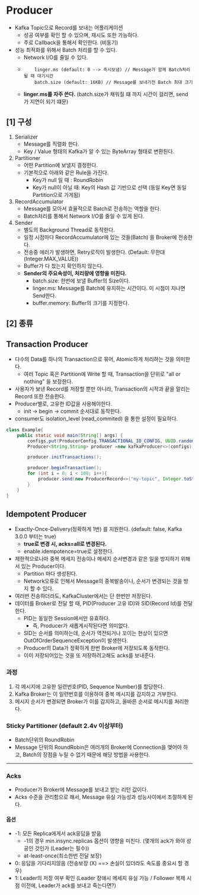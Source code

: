 # Producer
- Kafka Topic으로 Record를 보내는 어플리케이션
  - 성공 여부를 확인 할 수 있으며, 재시도 또한 가능하다.
  - 주로 Callback을 통해서 확인한다. (비동기)
- 성능 최적화를 위해서 Batch 처리를 할 수 있다.
  - Network I/O를 줄일 수 있다.
  - ```text
        linger.ms (default: 0 --> 즉시보냄) // Message가 함께 Batch처리될 때 대기시간
        batch.size (default: 16KB) // Message를 보내기전 Batch 최대 크기
    ```
  - **linger.ms를 자주 쓴다.** (batch.size가 채워질 떄 까지 시간이 걸리면, send가 지연이 되기 떄문)


## [1] 구성
1. Serializer
    - Message를 직렬화 한다.
    - Key / Value 형태의 Kafka가 알 수 있는 ByteArray 형태로 변환된다.
2. Partitioner
    - 어떤 Partition에 보낼지 결정한다.
    - 기본적으로 아래와 같은 Rule을 가진다.
      - Key가 null 일 때   : RoundRobin
      - Key가 null이 아닐 때: Key의 Hash 값 기반으로 선택 (동일 Key면 동일 Partition으로 가게됨) 
3. RecordAccumulator
    - Message를 모아서 효율적으로 Batch로 전송하는 역할을 한다.
    - Batch처리를 통해서 Network I/O를 줄일 수 있게 된다.
4. Sender
    - 별도의 Background Thread로 동작한다. 
    - 일정 시점마다 RecordAccumulator에 있는 것들(Batch) 을 Broker에 전송한다.
    - 전송중 에러가 발생하면, Retry로직이 발생한다. (Default: 무한대 (Integer.MAX_VALUE))
    - Buffer가 다 찼는지 확인하지 않는다.
    - **Sender의 주요속성이, 처리량에 영향을 미친다.**
      - batch.size: 한번에 보낼 Buffer의 Size이다.
      - linger.ms: Message를 Batch에 유지하는 시간이다. 이 시점이 지나면 Send한다.
      - buffer.memory: Buffer의 크기를 지정한다.


## [2] 종류

## Transaction Producer
- 다수의 Data를 하나의 Transaction으로 묶어, Atomic하게 처리하는 것을 의미한다.
  - 여러 Topic 혹은 Partition에 Write 할 때, Transaction을 단위로 "all or nothing" 을 보장한다.
- 사용자가 보낸 Record를 저장할 뿐만 아니라, Transaction의 시작과 끝을 알리는 Record 또한 전송한다.
- Producer별로, 고유한 ID값을 사용해야한다. 
  - init -> begin -> commit 순서대로 동작한다.
- consumer도 isolation_level (read_commited) 을 통한 설정이 필요하다.
```java
class Example{
    public static void main(String[] args) {
        configs,put(ProducerConfig.TRANSACTIONAL_ID_CONFIG, UUID.randomUUID());
        Producer<String,String> producer =new kafkaProducer<>(configs);

        producer.initTransactions();

        producer.beginTransaction();
        for (int i = 0; i < 100; i++){
            producer.send(new ProducerRecord<>("my-topic", Integer.toString(i),Integer.toString(i)));
        }   
    }
}
```

## Idempotent Producer
- Exactly-Once-Delivery(정확하게 1번) 를 지원한다. (default: false, Kafka 3.0.0 부터는 true)
  - **true로 변경 시, acks=all로 변경된다.**
  - enable.idempotence=true로 설정한다. 
- 제한적으로나마 중복 메세지 전송이나 메세지 순서변경과 같은 일을 방지하기 위해서 있는 Producer이다.
  - Partition 마다 생성된다. 
  - Network오류로 인해서 Message의 중복발송이나, 순서가 변경되는 것을 방지 할 수 있다.
- 여러번 전송하더라도, KafkaCluster에서는 단 한번만 저장된다.
- 데이터를 Broker로 전달 할 때, PID(Producer 고유 ID)와 SID(Record Id)를 전달한다.
  - PID는 동일한 Session에서만 유효하다.
    - 즉, Producer가 새롭게시작된다면 의미없다.
  - SID는 순서를 의미하는데, 순서가 역전되거나 꼬이는 현상이 있으면 OutOfOrderSequenceException이 발생한다.
  - Producer의 Data가 정확하게 한번 Broker에 저장되도록 동작한다.
  - 이미 저장되어있는 것을 또 저장하려고해도 acks를 보내준다.

### 과정
1. 각 메시지에 고유한 일련번호(PID, Sequence Number)를 할당한다.
2. Kafka Broker는 이 일련번호를 이용하여 중복 메시지를 감지하고 거부한다.
3. 메시지 순서가 변경되면 Broker가 이를 감지하고, 올바른 순서로 메시지를 처리한다.


### Sticky Partitioner (default 2.4v 이상부터)
- Batch단위의 RoundRobin
- Message 단위의 RoundRobin은 여러개의 Broker에 Connection을 맺어야 하고,
  Batch의 장점을 누릴 수 없기 때문에 해당 방법을 사용한다.

***

### Acks
- Producer가 Broker에 Message를 보내고 받는 리턴 값이다.
- Acks 수준을 관리함으로 해서, Message 유실 가능성과 성능사이에서 조절하게 된다.

#### 옵션
- -1: 모든 Replica에게서 ack응답을 받음
  -  -1의 경우 min.insync.replicas 옵션이 영향을 미친다. (몇개의 ack가 와야 성공인 것인가 (Leader는 필수))
  - at-least-once(최소한번 전달 보장)
- 0: 응답을 기다리지않음 (전송보장 (X) ==> 손실이 있더라도 속도를 중요시 할 경우)
- 1: Leader의 저장 여부 확인 (Leader 장애시 메세지 유실 가능 / Follower 복제 시점 이전에, Leader가 ack를 보내고 죽는다면?)

